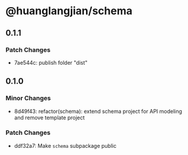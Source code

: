 # @huanglangjian/schema

## 0.1.1

### Patch Changes

- 7ae544c: publish folder "dist"

## 0.1.0

### Minor Changes

- 8d49f43: refactor(schema): extend schema project for API modeling and remove template project

### Patch Changes

- ddf32a7: Make `schema` subpackage public
